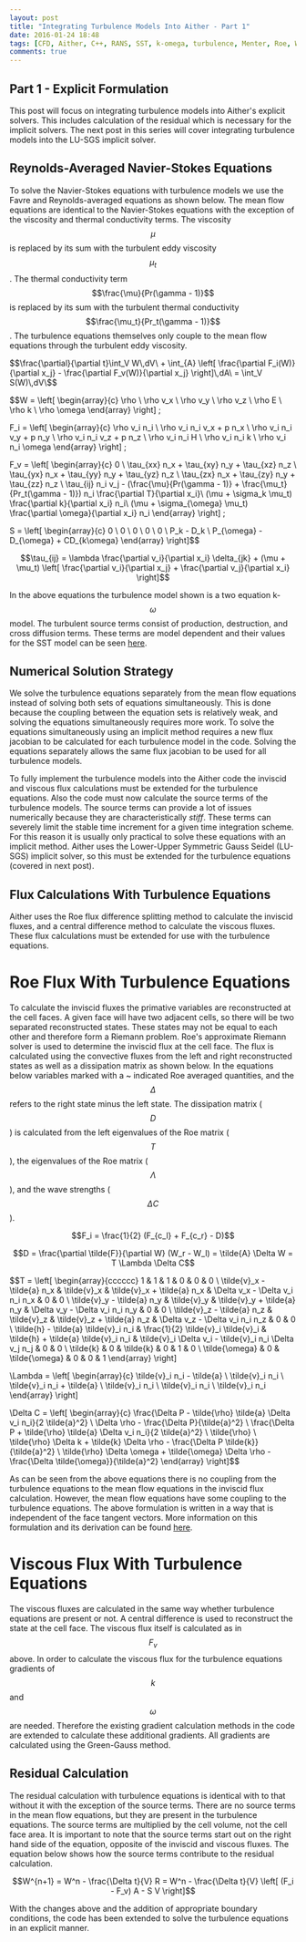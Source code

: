 ```yaml
---
layout: post
title: "Integrating Turbulence Models Into Aither - Part 1"
date: 2016-01-24 18:48
tags: [CFD, Aither, C++, RANS, SST, k-omega, turbulence, Menter, Roe, Wilcox, explicit, implicit]
comments: true
---
```

## Part 1 - Explicit Formulation
This post will focus on integrating turbulence models into Aither's explicit solvers. This includes calculation of the
residual which is necessary for the implicit solvers. The next post in this series will cover integrating turbulence
models into the LU-SGS implicit solver.

## Reynolds-Averaged Navier-Stokes Equations
To solve the Navier-Stokes equations with turbulence models we use the Favre and Reynolds-averaged equations as shown below.
The mean flow equations are identical to the Navier-Stokes equations with the exception of the viscosity and thermal
conductivity terms. The viscosity $$\mu$$ is replaced by its sum with the turbulent eddy viscosity $$\mu_t$$. The thermal
conductivity term $$\frac{\mu}{Pr(\gamma - 1)}$$ is replaced by its sum with the turbulent thermal conductivity
$$\frac{\mu_t}{Pr_t(\gamma - 1)}$$. The turbulence equations themselves only couple to the mean flow equations through the
turbulent eddy viscosity.

$$\frac{\partial}{\partial t}\int_V W\,dV\ +
\int_{A} \left[ \frac{\partial F_i(W)}{\partial x_j} - \frac{\partial F_v(W)}{\partial x_j} \right]\,dA\
= \int_V S(W)\,dV\$$

$$W = \left[ \begin{array}{c}
\rho \\
\rho v_x \\
\rho v_y \\
\rho v_z \\
\rho E \\
\rho k \\
\rho \omega
\end{array} \right] \;

F_i = \left[ \begin{array}{c}
\rho v_i n_i \\
\rho v_i n_i v_x + p n_x \\
\rho v_i n_i v_y + p n_y \\
\rho v_i n_i v_z + p n_z \\
\rho v_i n_i H \\
\rho v_i n_i k \\
\rho v_i n_i \omega
\end{array} \right] \;

F_v = \left[ \begin{array}{c}
0 \\
\tau_{xx} n_x + \tau_{xy} n_y + \tau_{xz} n_z \\
\tau_{yx} n_x + \tau_{yy} n_y + \tau_{yz} n_z \\
\tau_{zx} n_x + \tau_{zy} n_y + \tau_{zz} n_z \\
\tau_{ij} n_i v_j - (\frac{\mu}{Pr(\gamma - 1)} + \frac{\mu_t}{Pr_t(\gamma - 1)}) n_i \frac{\partial T}{\partial x_i}\\
(\mu + \sigma_k \mu_t) \frac{\partial k}{\partial x_i} n_i\\
(\mu + \sigma_{\omega} \mu_t) \frac{\partial \omega}{\partial x_i} n_i
\end{array} \right] \;

S = \left[ \begin{array}{c}
0 \\
0 \\
0 \\
0 \\
0 \\
P_k - D_k \\
P_{\omega} - D_{\omega} + CD_{k\omega}
\end{array} \right]$$

$$\tau_{ij} = \lambda \frac{\partial v_i}{\partial x_i} \delta_{jk} +
(\mu + \mu_t) \left[ \frac{\partial v_i}{\partial x_j} + \frac{\partial v_j}{\partial x_i} \right]$$

In the above equations the turbulence model shown is a two equation k-$$\omega$$ model. The turbulent source terms consist
of production, destruction, and cross diffusion terms. These terms are model dependent and their values for the SST model
can be seen [here](http://turbmodels.larc.nasa.gov/sst.html).

## Numerical Solution Strategy
We solve the turbulence equations separately from the mean flow equations instead of solving both sets of equations
simultaneously. This is done because the coupling between the equation sets is relatively weak, and solving the equations
simultaneously requires more work. To solve the equations simultaneously using an implicit method requires a new flux
jacobian to be calculated for each turbulence model in the code. Solving the equations separately allows the same flux
jacobian to be used for all turbulence models.

To fully implement the turbulence models into the Aither code the inviscid and viscous flux calculations must be extended
for the turbulence equations. Also the code must now calculate the source terms of the turbulence models. The source terms
can provide a lot of issues numerically because they are characteristically *stiff*. These terms can severely limit the stable
time increment for a given time integration scheme. For this reason it is usually only practical to solve these equations
with an implicit method. Aither uses the Lower-Upper Symmetric Gauss Seidel (LU-SGS) implicit solver, so this must be extended
for the turbulence equations (covered in next post).

## Flux Calculations With Turbulence Equations
Aither uses the Roe flux difference splitting method to calculate the inviscid fluxes, and a central difference method to
calculate the viscous fluxes. These flux calculations must be extended for use with the turbulence equations.

# Roe Flux With Turbulence Equations
To calculate the inviscid fluxes the primative variables are reconstructed at the cell faces. A given face will have two
adjacent cells, so there will be two separated reconstructed states. These states may not be equal to each other and therefore
form a Riemann problem. Roe's approximate Riemann solver is used to determine the inviscid flux at the cell face. The flux is
calculated using the convective fluxes from the left and right reconstructed states as well as a dissipation matrix as shown
below. In the equations below variables marked with a ~ indicated Roe averaged quantities, and the $$\Delta$$ refers to the
right state minus the left state. The dissipation matrix ($$D$$) is calculated from the left eigenvalues of the Roe matrix ($$T$$),
the eigenvalues of the Roe matrix ($$\Lambda$$), and the wave strengths ($$\Delta C$$).

$$F_i = \frac{1}{2} (F_{c_l} + F_{c_r} - D)$$

$$D = \frac{\partial \tilde{F}}{\partial W} (W_r - W_l) = \tilde{A} \Delta W = T \Lambda \Delta C$$

$$T = \left[ \begin{array}{cccccc}
1 & 1 & 1 & 0 & 0 & 0 \\
\tilde{v}_x - \tilde{a} n_x & \tilde{v}_x & \tilde{v}_x + \tilde{a} n_x & \Delta v_x - \Delta v_i n_i n_x & 0 & 0  \\
\tilde{v}_y - \tilde{a} n_y & \tilde{v}_y & \tilde{v}_y + \tilde{a} n_y & \Delta v_y - \Delta v_i n_i n_y & 0 & 0  \\
\tilde{v}_z - \tilde{a} n_z & \tilde{v}_z & \tilde{v}_z + \tilde{a} n_z & \Delta v_z - \Delta v_i n_i n_z & 0 & 0  \\
\tilde{h} - \tilde{a} \tilde{v}_i n_i & \frac{1}{2} \tilde{v}_i \tilde{v}_i & \tilde{h} + \tilde{a} \tilde{v}_i n_i &
\tilde{v}_i \Delta v_i - \tilde{v}_i n_i \Delta v_j n_j & 0 & 0  \\
\tilde{k} & 0 & \tilde{k} & 0 & 1 & 0 \\
 \tilde{\omega} & 0 & \tilde{\omega} & 0 & 0 & 1
\end{array} \right]

\Lambda = \left[ \begin{array}{c}
\tilde{v}_i n_i - \tilde{a} \\
\tilde{v}_i n_i \\
\tilde{v}_i n_i + \tilde{a} \\
\tilde{v}_i n_i \\
\tilde{v}_i n_i \\
\tilde{v}_i n_i 
\end{array} \right]

\Delta C = \left[ \begin{array}{c}
\frac{\Delta P - \tilde{\rho} \tilde{a} \Delta v_i n_i}{2 \tilde{a}^2} \\
\Delta \rho - \frac{\Delta P}{\tilde{a}^2} \\
\frac{\Delta P + \tilde{\rho} \tilde{a} \Delta v_i n_i}{2 \tilde{a}^2} \\
\tilde{\rho} \\
\tilde{\rho} \Delta k + \tilde{k} \Delta \rho - \frac{\Delta P \tilde{k}}{\tilde{a}^2} \\
\tilde{\rho} \Delta \omega + \tilde{\omega} \Delta \rho - \frac{\Delta \tilde{\omega}}{\tilde{a}^2} 
\end{array} \right]$$

As can be seen from the above equations there is no coupling from the turbulence equations to the mean flow equations in
the inviscid flux calculation. However, the mean flow equations have some coupling to the turbulence equations. The above
formulation is written in a way that is independent of the face tangent vectors. More information on this formulation and
its derivation can be found [here](http://ossanworld.com/cfdbooks//cfdcodes/threed_euler_fluxes_v3.f90).

# Viscous Flux With Turbulence Equations
The viscous fluxes are calculated in the same way whether turbulence equations are present or not. A central difference is
used to reconstruct the state at the cell face. The viscous flux itself is calculated as in $$F_v$$ above. In order to calculate
the viscous flux for the turbulence equations gradients of $$k$$ and $$\omega$$ are needed. Therefore the existing gradient
calculation methods in the code are extended to calculate these additional gradients. All gradients are calculated using the
Green-Gauss method.

## Residual Calculation
The residual calculation with turbulence equations is identical with to that without it with the exception of the source terms.
There are no source terms in the mean flow equations, but they are present in the turbulence equations. The source terms are
multiplied by the cell volume, not the cell face area. It is important to note that the source terms start out on the right hand
side of the equation, opposite of the inviscid and viscous fluxes. The equation below shows how the source terms contribute to
the residual calculation.

$$W^{n+1} = W^n - \frac{\Delta t}{V} R = W^n - \frac{\Delta t}{V} \left[ (F_i - F_v) A  - S V \right]$$

With the changes above and the addition of appropriate boundary conditions, the code has been extended to solve the turbulence
equations in an explicit manner.


